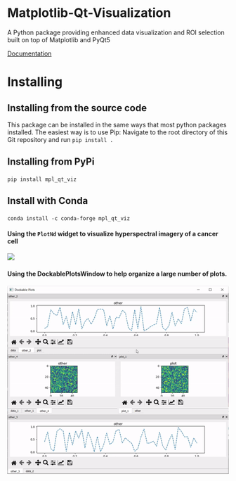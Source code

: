 # Matplotlib-Qt-Visualization
A Python package providing enhanced data visualization and ROI selection built on top of Matplotlib and PyQt5

[Documentation](https://nanthony21.github.io/mpl_qt_viz)

# Installing
## Installing from the source code
This package can be installed in the same ways that most python packages installed. The easiest way is to use Pip:
Navigate to the root directory of this Git repository and run `pip install .`

## Installing from PyPi
`pip install mpl_qt_viz`

## Install with Conda
`conda install -c conda-forge mpl_qt_viz`

#### Using the `PlotNd` widget to visualize hyperspectral imagery of a cancer cell
![](docSrc/resources/plotNdCell.gif)

#### Using the DockablePlotsWindow to help organize a large number of plots.
![](docSrc/resources/dockablePlotsExample.gif)